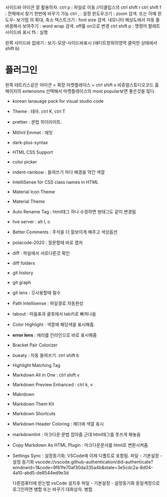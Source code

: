 사이드바 아이콘 잘 활용하자.
ctrl p : 파일로 이동  //이클립스의 ctrl shift r
ctrl shift f : 전체에서 찾기
    한번에 바꾸기 가능
ctrl , : 설정
    윈도우크기 : zoom 검색.   또는 아예 윈도우- 보기탭 의 확대, 축소
    텍스트크기 : font size 검색. 
    내모니터 해상도에서 자동 줄바꿈해서 보여주기 : word wrap 검색.  off를 on으로 변경
ctrl shift p : 명령어 팔레트
    사이드바 표시
f5  : 실행



왼쪽 사이드바 없애기 : 보기-모양-사이드바표시  (에디트창외의영역 클릭한 상태에서 shift b)

# 플러그인
왼쪽 테트리스같은 아이콘 = 확장 마켓플레이스 = ctrl shift x
비쥬얼스튜디오코드 홈페이지의 extensions 선택해서 마켓플레이스의 most popular보면 좋은것들 많다.
- korean lanauage pack for visual studio code
- Theme : 테마. ctrl K, ctrl T
- prettier : 문법 하이라이트.
- Mithril Emmet : 에밋
- dark-plus-syntax
- HTML CSS Support
- color picker
- indent-rainbow  : 들여쓰기 마다 배경을 약간 색깔
- IntelliSense for CSS class names in HTML
- Material Icon Theme
- Material Theme
- Auto Rename Tag : html태그 하나 수정하면 쌍태그도 같이 변경됨
- live server : alt l, o
- Better Comments : 주석을 더 잘보이게 해주고 색상옵션
- polacode-2020 : 질문할때 바로 캡처
- diff : 파일에서 서로다른것 확인
- diff folders
- git history
- git graph
- git lens : 깃사용할때 필수
- Path Intellisense  : 파일경로 자동완성
- tabout : 따옴표과 괄호에서 tab키로 빠져나옴
- Color Highlight : 색깔에 해당색을 표시해줌.
- **error lens** : 에러를 인라인으로 바로 표시해줌
- Bracket Pair Colorizer
- bueaty : 자동 들여쓰기. ctrl shift b
- Highlight Matching Tag
- Markdown All in One : ctrl shift v
- Markdown Preview Enhanced : ctrl k, v
- Makrdown
- Markdown Them Kit
- Markdown Shortcuts
- Markdown Header Coloring  : 헤더에 색깔 표시
- markdownlint : 마크다운 문법 잡아줌 근데 html태그를 못쓰게 해놓음
- Copy Markdown As HTML Plugin : 마크다운문서를 html로 변환시켜줌
- Settings Sync : 설정동기화. VSCode에 이제 디폴트로 포함됨.
    파일 - 기본설정 - 설정 동기화
    vscode://vscode.github-authentication/did-authenticate?windowid=1&code=9f61fe70af30da335a4b&state=3e5cdc2a-8d04-4a10-abd5-de8544ed9e3d
    
    다른컴퓨터에 받는법
    vsCode 설치후 파일 - 기본설정 - 설정동기화
    동일계정으로 로그인하면 병합 또는 바꾸기 대화상자. 병합.
